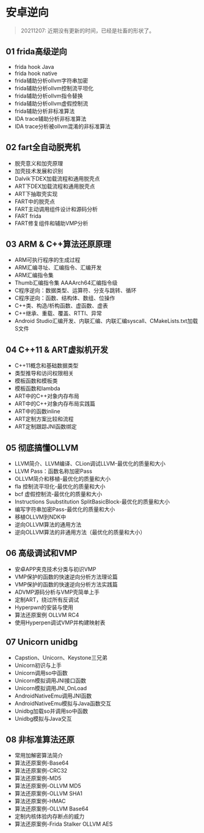 # 安卓逆向

> 20211207: 近期没有更新的时间，已经是社畜的形状了。

## 01 frida高级逆向

- frida hook Java
- frida hook native
- frida辅助分析ollvm字符串加密
- frida辅助分析ollvm控制流平坦化
- frida辅助分析ollvm指令替换
- frida辅助分析ollvm虚假控制流
- frida辅助分析非标准算法
- IDA trace辅助分析非标准算法
- IDA trace分析被ollvm混淆的非标准算法

## 02 fart全自动脱壳机

- 脱壳意义和加壳原理
- 加壳技术发展和识别
- Dalvik下DEX加载流程和通用脱壳点
- ART下DEX加载流程和通用脱壳点
- ART下抽取壳实现
- FART中的脱壳点
- FART主动调用组件设计和源码分析
- FART frida
- FART修复组件和辅助VMP分析

## 03 ARM & C++算法还原原理

- ARM可执行程序的生成过程
- ARM汇编寻址、汇编指令、汇编开发
- ARM汇编指令集
- Thumb汇编指令集 AAAArch64汇编指令级
- C程序逆向：数据类型、运算符、分支与跳转、循环
- C程序逆向：函数、结构体、数组、位操作
- C++类、构造/析构函数、虚函数、虚表
- C++继承、重载、覆盖、RTTI、异常
- Android Studio汇编开发、内联汇编、内联汇编syscall、CMakeLists.txt加载S文件

## 04 C++11 & ART虚拟机开发

- C++11概念和基础数据类型
- 类型推导和访问权限相关
- 模板函数和模板类
- 模板函数和lambda
- ART中的C++对象内存布局
- ART中的C++对象内存布局实践篇
- ART中的函数inline
- ART定制方案比较和流程
- ART定制跟踪JNI函数绑定

## 05 彻底搞懂OLLVM

- LLVM简介、LLVM编译、CLion调试LLVM-最优化的质量和大小
- LLVM Pass：函数名称加密Pass
- OLLVM简介和移植-最优化的质量和大小
- fla 控制流平坦化-最优化的质量和大小
- bcf 虚假控制流-最优化的质量和大小
- Instructions Suubstitution SplitBasicBlock-最优化的质量和大小
- 编写字符串加密Pass-最优化的质量和大小
- 移植OLLVM到NDK中
- 逆向OLLVM算法的通用方法
- 逆向OLLVM算法的非通用方法（最优化的质量和大小）

## 06 高级调试和VMP

- 安卓APP夹克技术分类与初识VMP
- VMP保护的函数的快速逆向分析方法理论篇
- VMP保护的函数的快速逆向分析方法实践篇
- ADVMP源码分析与VMP壳简单上手
- 定制ART，绕过所有反调试
- Hyperpwn的安装与使用
- 算法还原案例 OLLVM RC4
- 使用Hyperpen调试VMP并构建映射表

## 07 Unicorn unidbg

- Capstion、Unicorn、Keystone三兄弟
- Unicorn初识与上手
- Unicorn调用so中函数
- Unicorn模拟调用JNI接口函数
- Unicorn模拟调用JNI_OnLoad
- AndroidNativeEmu调用JNI函数
- AndroidNativeEmu模拟与Java函数交互
- Unidbg加载so并调用so中函数
- Unidbg模拟与Java交互

## 08 非标准算法还原

- 常用加解密算法简介
- 算法还原案例-Base64
- 算法还原案例-CRC32
- 算法还原案例-MD5
- 算法还原案例-OLLVM MD5
- 算法还原案例-OLLVM SHA1
- 算法还原案例-HMAC
- 算法还原案例-OLLVM Base64
- 定制内核体验内存断点的威力
- 算法还原案例-Frida Stalker OLLVM AES

